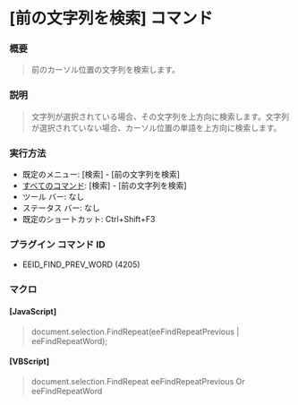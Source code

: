 # \[前の文字列を検索\] コマンド

### 概要

> 前のカーソル位置の文字列を検索します。

### 説明

> 文字列が選択されている場合、その文字列を上方向に検索します。文字列が選択されていない場合、カーソル位置の単語を上方向に検索します。

### 実行方法

- 既定のメニュー: \[検索\] \- \[前の文字列を検索\]
- [すべてのコマンド](../../glossary/allcommands): \[検索\] \- \[前の文字列を検索\]
- ツール バー: なし
- ステータス バー: なし
- 既定のショートカット: Ctrl+Shift+F3

### プラグイン コマンド ID

- EEID\_FIND\_PREV\_WORD (4205)

### マクロ

#### \[JavaScript\]

> document.selection.FindRepeat(eeFindRepeatPrevious \| eeFindRepeatWord);

#### \[VBScript\]

> document.selection.FindRepeat eeFindRepeatPrevious Or eeFindRepeatWord
